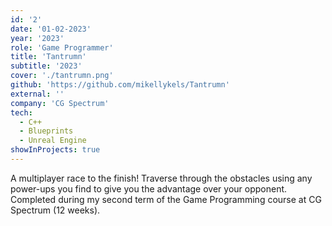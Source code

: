```yaml
---
id: '2'
date: '01-02-2023'
year: '2023'
role: 'Game Programmer'
title: 'Tantrumn'
subtitle: '2023'
cover: './tantrumn.png'
github: 'https://github.com/mikellykels/Tantrumn'
external: ''
company: 'CG Spectrum'
tech:
  - C++
  - Blueprints
  - Unreal Engine
showInProjects: true
---
```


A multiplayer race to the finish! Traverse through the obstacles using any power-ups you find to give you the advantage over your opponent. Completed during my second term of the Game Programming course at CG Spectrum (12 weeks).

